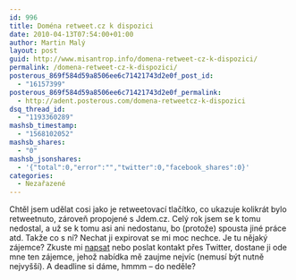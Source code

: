 ```yaml
---
id: 996
title: Doména retweet.cz k dispozici
date: 2010-04-13T07:54:00+01:00
author: Martin Malý
layout: post
guid: http://www.misantrop.info/domena-retweet-cz-k-dispozici/
permalink: /domena-retweet-cz-k-dispozici/
posterous_869f584d59a8506ee6c71421743d2e0f_post_id:
  - "16157399"
posterous_869f584d59a8506ee6c71421743d2e0f_permalink:
  - http://adent.posterous.com/domena-retweetcz-k-dispozici
dsq_thread_id:
  - "1193360289"
mashsb_timestamp:
  - "1568102052"
mashsb_shares:
  - "0"
mashsb_jsonshares:
  - '{"total":0,"error":"","twitter":0,"facebook_shares":0}'
categories:
  - Nezařazené
---
```

Chtěl jsem udělat cosi jako je retweetovací tlačítko, co ukazuje kolikrát bylo retweetnuto, zároveň propojené s Jdem.cz. Celý rok jsem se k tomu nedostal, a už se k tomu asi ani nedostanu, bo (protože) spousta jiné práce atd. Takže co s ní? Nechat ji expirovat se mi moc nechce. Je tu nějaký zájemce? Zkuste mi [napsat](http://www.misantrop.info/contact) nebo poslat kontakt přes Twitter, dostane ji ode mne ten zájemce, jehož nabídka mě zaujme nejvíc (nemusí být nutně nejvyšší). A deadline si dáme, hmmm &#8211; do neděle?